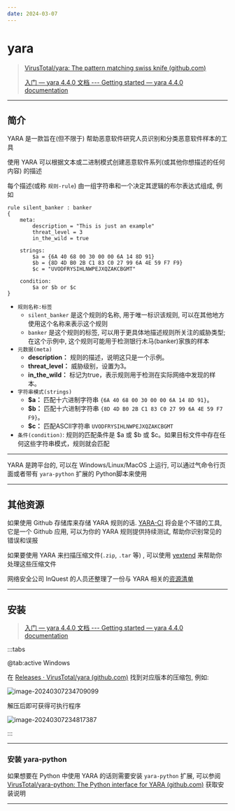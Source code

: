 ```yaml
---
date: 2024-03-07
---
```


# yara

> [VirusTotal/yara: The pattern matching swiss knife (github.com)](https://github.com/VirusTotal/yara)
>
> [入门 — yara 4.4.0 文档 --- Getting started — yara 4.4.0 documentation](https://yara.readthedocs.io/en/stable/gettingstarted.html#compiling-and-installing)

---

## 简介

YARA 是一款旨在(但不限于) 帮助恶意软件研究人员识别和分类恶意软件样本的工具

使用 YARA 可以根据文本或二进制模式创建恶意软件系列(或其他你想描述的任何内容) 的描述

每个描述(或称 `规则-rule`) 由一组字符串和一个决定其逻辑的布尔表达式组成, 例如

```yara
rule silent_banker : banker
{
    meta:
        description = "This is just an example"
        threat_level = 3
        in_the_wild = true

    strings:
        $a = {6A 40 68 00 30 00 00 6A 14 8D 91}
        $b = {8D 4D B0 2B C1 83 C0 27 99 6A 4E 59 F7 F9}
        $c = "UVODFRYSIHLNWPEJXQZAKCBGMT"

    condition:
        $a or $b or $c
}
```

- `规则名称:标签` 
  - `silent_banker` 是这个规则的名称, 用于唯一标识该规则, 可以在其他地方使用这个名称来表示这个规则
  - `banker` 是这个规则的标签, 可以用于更具体地描述规则所关注的威胁类型; 在这个示例中, 这个规则可能用于检测银行木马(banker)家族的样本
- `元数据(meta)`
  - **description：** 规则的描述，说明这只是一个示例。
  - **threat_level：** 威胁级别，设置为3。
  - **in_the_wild：** 标记为true，表示规则用于检测在实际网络中发现的样本。
- `字符串模式(strings)`
  - **$a：** 匹配十六进制字符串 `{6A 40 68 00 30 00 00 6A 14 8D 91}`。
  - **$b：** 匹配十六进制字符串 `{8D 4D B0 2B C1 83 C0 27 99 6A 4E 59 F7 F9}`。
  - **$c：** 匹配ASCII字符串 `UVODFRYSIHLNWPEJXQZAKCBGMT`
- `条件(condition)`: 规则的匹配条件是 $a 或 $b 或 $c。如果目标文件中存在任何这些字符串模式，规则就会匹配

---

YARA 是跨平台的, 可以在 Windows/Linux/MacOS 上运行, 可以通过气命令行页面或者带有 `yara-python` 扩展的 Python脚本来使用

---

## 其他资源

如果使用 Github 存储库来存储 YARA 规则的话. [YARA-CI](https://yara-ci.cloud.virustotal.com/)  将会是个不错的工具, 它是一个 Github 应用, 可以为你的 YARA 规则提供持续测试, 帮助你识别常见的错误和误报

如果要使用 YARA 来扫描压缩文件(`.zip`, `.tar` 等) , 可以使用 [yextend](https://github.com/BayshoreNetworks/yextend) 来帮助你处理这些压缩文件

网络安全公司 InQuest 的人员还整理了一份与 YARA 相关的[资源清单](https://github.com/InQuest/awesome-yara)

---

## 安装

> [入门 — yara 4.4.0 文档 --- Getting started — yara 4.4.0 documentation](https://yara.readthedocs.io/en/stable/gettingstarted.html#compiling-and-installing)

:::tabs

@tab:active Windows

在 [Releases · VirusTotal/yara (github.com)](https://github.com/VirusTotal/yara/releases) 找到对应版本的压缩包, 例如:

![image-20240307234709099](http://cdn.ayusummer233.top/DailyNotes/202403072347160.png)

解压后即可获得可执行程序

![image-20240307234817387](http://cdn.ayusummer233.top/DailyNotes/202403072348408.png)



:::

---

### 安装 yara-python

如果想要在 Python 中使用 YARA 的话则需要安装 `yara-python` 扩展, 可以参阅[VirusTotal/yara-python: The Python interface for YARA (github.com)](https://github.com/VirusTotal/yara-python) 获取安装说明

---





